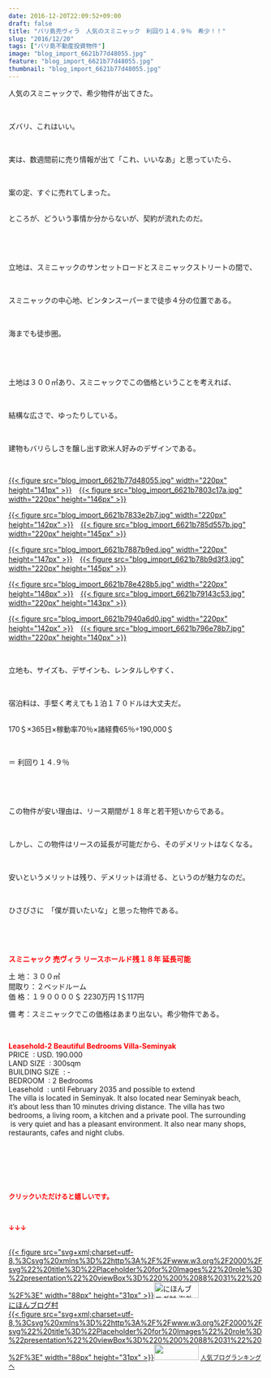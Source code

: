 ```yaml
---
date: 2016-12-20T22:09:52+09:00
draft: false
title: "バリ島売ヴィラ　人気のスミニャック　利回り１４.９％　希少！！"
slug: "2016/12/20"
tags: ["バリ島不動産投資物件"]
image: "blog_import_6621b77d48055.jpg"
feature: "blog_import_6621b77d48055.jpg"
thumbnail: "blog_import_6621b77d48055.jpg"
---
```

<p>人気のスミニャックで、希少物件が出てきた。</p><p> </p><p>ズバリ、これはいい。</p><p> </p><p>実は、数週間前に売り情報が出て「これ、いいなあ」と思っていたら、</p><p> </p><p>案の定、すぐに売れてしまった。</p><p><br/>ところが、どういう事情か分からないが、契約が流れたのだ。</p><p> </p><p> </p><p>立地は、スミニャックのサンセットロードとスミニャックストリートの間で、</p><p> </p><p>スミニャックの中心地、ビンタンスーパーまで徒歩４分の位置である。</p><p> </p><p>海までも徒歩圏。</p><p> </p><p> </p><p>土地は３００㎡あり、スミニャックでこの価格ということを考えれば、</p><p> </p><p>結構な広さで、ゆったりしている。</p><p> </p><p>建物もバリらしさを醸し出す欧米人好みのデザインである。</p><p> </p><p><a href="blog_import_6621b77e5c377.jpg">{{< figure src="blog_import_6621b77d48055.jpg" width="220px" height="141px" >}}</a>　<a href="blog_import_6621b78150a38.jpg">{{< figure src="blog_import_6621b7803c17a.jpg" width="220px" height="146px" >}}</a></p><p><a href="blog_import_6621b78452daa.jpg">{{< figure src="blog_import_6621b7833e2b7.jpg" width="220px" height="142px" >}}</a>　<a href="blog_import_6621b786ec7df.jpg">{{< figure src="blog_import_6621b785d557b.jpg" width="220px" height="145px" >}}</a></p><p><a href="blog_import_6621b78990cd9.jpg">{{< figure src="blog_import_6621b7887b9ed.jpg" width="220px" height="147px" >}}</a>　<a href="blog_import_6621b78cb377c.jpg">{{< figure src="blog_import_6621b78b9d3f3.jpg" width="220px" height="145px" >}}</a></p><p><a href="blog_import_6621b78f560fe.jpg">{{< figure src="blog_import_6621b78e428b5.jpg" width="220px" height="148px" >}}</a>　<a href="blog_import_6621b79272146.jpg">{{< figure src="blog_import_6621b79143c53.jpg" width="220px" height="143px" >}}</a></p><p><a href="blog_import_6621b7951da31.jpg">{{< figure src="blog_import_6621b7940a6d0.jpg" width="220px" height="142px" >}}</a>　<a href="blog_import_6621b79804d49.jpg">{{< figure src="blog_import_6621b796e78b7.jpg" width="220px" height="140px" >}}</a></p><p> </p><p>立地も、サイズも、デザインも、レンタルしやすく、</p><p> </p><p>宿泊料は、手堅く考えても１泊１７０ドルは大丈夫だ。</p><p><br/>170＄×365日×稼動率70％×諸経費65％÷190,000＄</p><p> </p><p>＝ 利回り１４.９％</p><p> </p><p> </p><p>この物件が安い理由は、リース期間が１８年と若干短いからである。</p><p> </p><p>しかし、この物件はリースの延長が可能だから、そのデメリットはなくなる。</p><p> </p><p>安いというメリットは残り、デメリットは消せる、というのが魅力なのだ。</p><p> </p><p>ひさびさに　「僕が買いたいな」と思った物件である。</p><p> </p><p> </p><p><span style="font-weight: bold;"><span style="color: rgb(255, 0, 0);">スミニャック 売ヴィラ リースホールド残１８年 延長可能</span></span></p><p>土 地：３００㎡<br/>間取り：２ベッドルーム<br/>価 格：１９００００＄ 2230万円 1＄117円</p><p>備 考：スミニャックでこの価格はあまり出ない。希少物件である。</p><p> </p><p><span style="font-weight: bold;"><span style="color: rgb(255, 0, 0);">Leasehold-2 Beautiful Bedrooms Villa-Seminyak</span></span>        <br/>PRICE  : USD. 190.000             <br/>LAND SIZE  : 300sqm    <br/>BUILDING SIZE  : -    <br/>BEDROOM  : 2 Bedrooms    <br/>Leasehold  : until February 2035 and possible to extend    <br/>The villa is located in Seminyak. It also located near Seminyak beach,       <br/>it’s about less than 10 minutes driving distance. The villa has two       <br/>bedrooms, a living room, a kitchen and a private pool. The surrounding      <br/> is very quiet and has a pleasant environment. It also near many shops,       <br/>restaurants, cafes and night clubs.  </p><p> </p><p> </p><p> </p><p><font color="#ff0000" size="2"><strong>クリックいただけると嬉しいです。</strong></font></p><p></p><p> </p><p><font color="#ff0000" size="2"><strong>↓↓↓</strong></font></p><p><br/><a href="ranking.html?p_cid=01260127" target="_blank">{{< figure src="svg+xml;charset=utf-8,%3Csvg%20xmlns%3D%22http%3A%2F%2Fwww.w3.org%2F2000%2Fsvg%22%20title%3D%22Placeholder%20for%20Images%22%20role%3D%22presentation%22%20viewBox%3D%220%200%2088%2031%22%20%2F%3E" width="88px" height="31px" >}}<noscript><img width="88" height="31" alt="にほんブログ村 海外生活ブログ バリ島情報へ" src="https://img-proxy.blog-video.jp/images?url=http%3A%2F%2Foverseas.blogmura.com%2Fbali%2Fimg%2Fbali88_31.gif" border="0"></noscript></a><br/><a href="ranking.html?p_cid=01260127" target="_blank">にほんブログ村</a><br/><a title="人気ブログランキングへ" href="link.php?1804582">{{< figure src="svg+xml;charset=utf-8,%3Csvg%20xmlns%3D%22http%3A%2F%2Fwww.w3.org%2F2000%2Fsvg%22%20title%3D%22Placeholder%20for%20Images%22%20role%3D%22presentation%22%20viewBox%3D%220%200%2088%2031%22%20%2F%3E" width="88px" height="31px" >}}<noscript><img width="88" height="31" src="https://blog.with2.net/img/banner/banner_22.gif" border="0"></noscript></a> <a style="font-size: 12px;" href="link.php?1804582">人気ブログランキングへ</a></p>

